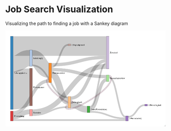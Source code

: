 # Job Search Visualization

Visualizing the path to finding a job with a Sankey diagram

![Visual of my job hunt journey](job-hunt-journey.png)

